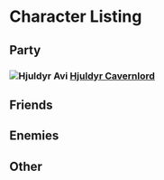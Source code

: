 # Character Listing

## Party
### ![Hjuldyr Avi](/pages/uploads/images/hjuldyr_short.PNG) [Hjuldyr Cavernlord](/pages/dnd/5e/characters/party/hjuldyr.md)
## Friends
## Enemies
## Other